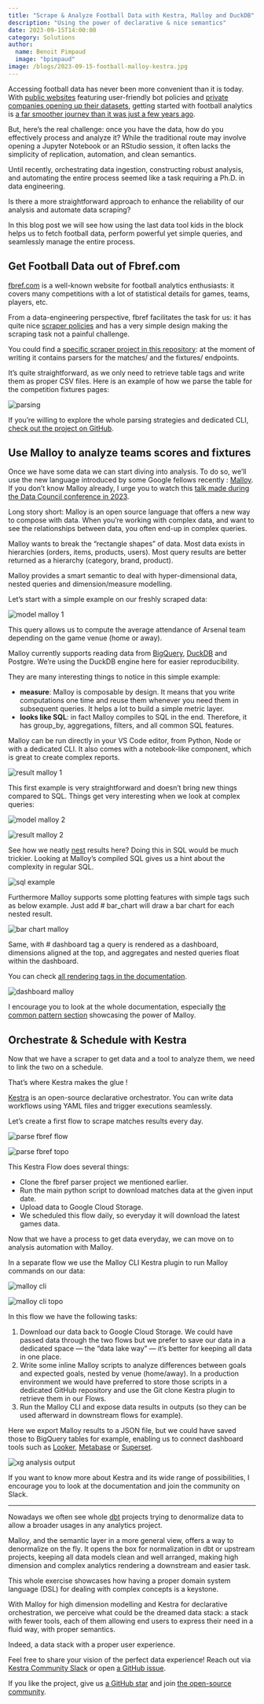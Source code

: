```yaml
---
title: "Scrape & Analyze Football Data with Kestra, Malloy and DuckDB"
description: "Using the power of declarative & nice semantics"
date: 2023-09-15T14:00:00
category: Solutions
author:
  name: Benoit Pimpaud
  image: "bpimpaud"
image: /blogs/2023-09-15-football-malloy-kestra.jpg
---
```


Accessing football data has never been more convenient than it is today. With [public websites](https://fbref.com/) featuring user-friendly bot policies and [private companies opening up their datasets](https://github.com/statsbomb/open-data), getting started with football analytics is [a far smoother journey than it was just a few years ago](https://medium.pimpaudben.fr/part-2-a-career-in-football-analytics-the-how-ae8b5eca38ce).

But, here’s the real challenge: once you have the data, how do you effectively process and analyze it? While the traditional route may involve opening a Jupyter Notebook or an RStudio session, it often lacks the simplicity of replication, automation, and clean semantics.

Until recently, orchestrating data ingestion, constructing robust analysis, and automating the entire process seemed like a task requiring a Ph.D. in data engineering.

Is there a more straightforward approach to enhance the reliability of our analysis and automate data scraping?

In this blog post we will see how using the last data tool kids in the block helps us to fetch football data, perform powerful yet simple queries, and seamlessly manage the entire process.


## Get Football Data out of Fbref.com

[fbref.com](https://fbref.com/) is a well-known website for football analytics enthusiasts: it covers many competitions with a lot of statistical details for games, teams, players, etc.

From a data-engineering perspective, fbref facilitates the task for us: it has quite nice [scraper policies](https://www.sports-reference.com/bot-traffic.html) and has a very simple design making the scraping task not a painful challenge.

You could find a [specific scraper project in this repository](https://github.com/Ben8t/fbref_scraper/tree/main): at the moment of writing it contains parsers for the matches/ and the fixtures/ endpoints.

It’s quite straightforward, as we only need to retrieve table tags and write them as proper CSV files. Here is an example of how we parse the table for the competition fixtures pages:

![parsing](/blogs/2023-09-15-football-malloy-kestra/parsing.png)

If you’re willing to explore the whole parsing strategies and dedicated CLI, [check out the project on GitHub](https://github.com/Ben8t/fbref_scraper).


## Use Malloy to analyze teams scores and fixtures

Once we have some data we can start diving into analysis. To do so, we’ll use the new language introduced by some Google fellows recently : [Malloy](https://www.malloydata.dev/).
If you don’t know Malloy already, I urge you to watch this [talk made during the Data Council conference in 2023](https://www.datacouncil.ai/talks/malloy-an-experimental-language-for-data?hsLang=en).

Long story short: Malloy is an open source language that offers a new way to compose with data. When you’re working with complex data, and want to see the relationships between data, you often end-up in complex queries.

Malloy wants to break the “rectangle shapes” of data. Most data exists in hierarchies (orders, items, products, users). Most query results are better returned as a hierarchy (category, brand, product).

Malloy provides a smart semantic to deal with hyper-dimensional data, nested queries and dimension/measure modelling.

Let’s start with a simple example on our freshly scraped data:


![model malloy 1](/blogs/2023-09-15-football-malloy-kestra/model1_malloy.png)

This query allows us to compute the average attendance of Arsenal team depending on the game venue (home or away).

Malloy currently supports reading data from [BigQuery](https://cloud.google.com/bigquery), [DuckDB](https://duckdb.org/) and Postgre. We’re using the DuckDB engine here for easier reproducibility.

They are many interesting things to notice in this simple example:

* **measure**: Malloy is composable by design. It means that you write computations one time and reuse them whenever you need them in subsequent queries. It helps a lot to build a simple metric layer.
* **looks like SQL**: in fact Malloy compiles to SQL in the end. Therefore, it has group_by, aggregations, filters, and all common SQL features.

Malloy can be run directly in your VS Code editor, from Python, Node or with a dedicated CLI. It also comes with a notebook-like component, which is great to create complex reports.


![result malloy 1](/blogs/2023-09-15-football-malloy-kestra/vscode_1.png)

This first example is very straightforward and doesn’t bring new things compared to SQL. Things get very interesting when we look at complex queries:

![model malloy 2](/blogs/2023-09-15-football-malloy-kestra/model2_malloy.png)

![result malloy 2](/blogs/2023-09-15-football-malloy-kestra/result2_malloy.png)

See how we neatly [nest](https://malloydata.github.io/documentation/language/nesting) results here? Doing this in SQL would be much trickier. Looking at Malloy’s compiled SQL gives us a hint about the complexity in regular SQL.

![sql example](/blogs/2023-09-15-football-malloy-kestra/sql_example.png)


Furthermore Malloy supports some plotting features with simple tags such as below example. Just add # bar_chart will draw a bar chart for each nested result.

![bar chart malloy](/blogs/2023-09-15-football-malloy-kestra/result3_malloy.png)

Same, with # dashboard tag a query is rendered as a dashboard, dimensions aligned at the top, and aggregates and nested queries float within the dashboard.

You can check [all rendering tags in the documentation](https://malloydata.github.io/documentation/visualizations/overview).

![dashboard malloy](/blogs/2023-09-15-football-malloy-kestra/result4_malloy.png)

I encourage you to look at the whole documentation, especially [the common pattern section](https://malloydata.github.io/documentation/patterns/yoy) showcasing the power of Malloy.

## Orchestrate & Schedule with Kestra
Now that we have a scraper to get data and a tool to analyze them, we need to link the two on a schedule.

That’s where Kestra makes the glue !

[Kestra](https://github.com/kestra-io/kestra) is an open-source declarative orchestrator. You can write data workflows using YAML files and trigger executions seamlessly.

Let’s create a first flow to scrape matches results every day.

![parse fbref flow](/blogs/2023-09-15-football-malloy-kestra/parse_fbref_kestra.png)

![parse fbref topo](/blogs/2023-09-15-football-malloy-kestra/parse_fbref_topo.png)

This Kestra Flow does several things:

* Clone the fbref parser project we mentioned earlier.
* Run the main python script to download matches data at the given input date.
* Upload data to Google Cloud Storage.
* We scheduled this flow daily, so everyday it will download the latest games data.

Now that we have a process to get data everyday, we can move on to analysis automation with Malloy.

In a separate flow we use the Malloy CLI Kestra plugin to run Malloy commands on our data:

![malloy cli](/blogs/2023-09-15-football-malloy-kestra/malloy_cli.png)

![malloy cli topo](/blogs/2023-09-15-football-malloy-kestra/malloy_cli_topo.png)


In this flow we have the following tasks:

1. Download our data back to Google Cloud Storage. We could have passed data through the two flows but we prefer to save our data in a dedicated space — the “data lake way” — it’s better for keeping all data in one place.
2. Write some inline Malloy scripts to analyze differences between goals and expected goals, nested by venue (home/away). In a production environment we would have preferred to store those scripts in a dedicated GitHub repository and use the Git clone Kestra plugin to retrieve them in our Flows.
3. Run the Malloy CLI and expose data results in outputs (so they can be used afterward in downstream flows for example).

Here we export Malloy results to a JSON file, but we could have saved those to BigQuery tables for example, enabling us to connect dashboard tools such as [Looker](https://cloud.google.com/looker-studio), [Metabase](https://www.metabase.com/) or [Superset](https://superset.apache.org/).

![xg analysis output](/blogs/2023-09-15-football-malloy-kestra/xg_analysis_output.png)


If you want to know more about Kestra and its wide range of possibilities, I encourage you to look at the documentation and join the community on Slack.

---

Nowadays we often see whole [dbt](https://www.getdbt.com/) projects trying to denormalize data to allow a broader usages in any analytics project.

Malloy, and the semantic layer in a more general view, offers a way to denormalize on the fly. It opens the box for normalization in dbt or upstream projects, keeping all data models clean and well arranged, making high dimension and complex analytics rendering a downstream and easier task.

This whole exercise showcases how having a proper domain system language (DSL) for dealing with complex concepts is a keystone.

With Malloy for high dimension modelling and Kestra for declarative orchestration, we perceive what could be the dreamed data stack: a stack with fewer tools, each of them allowing end users to express their need in a fluid way, with proper semantics.

Indeed, a data stack with a proper user experience.


Feel free to share your vision of the perfect data experience! Reach out via [Kestra Community Slack](https://kestra.io/slack) or open [a GitHub issue](https://github.com/kestra-io/kestra). 

If you like the project, give us [a GitHub star](https://github.com/kestra-io/kestra) and join [the open-source community](https://kestra.io/slack).

